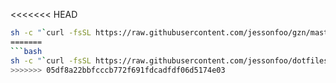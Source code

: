 <<<<<<< HEAD


```bash
sh -c "`curl -fsSL https://raw.githubusercontent.com/jessonfoo/gzn/master/install.sh `"
=======
```bash
sh -c "`curl -fsSL https://raw.githubusercontent.com/jessonfoo/dotfiles/master/install.sh`"
>>>>>>> 05df8a22bbfcccb772f691fdcadfdf06d5174e03
```
